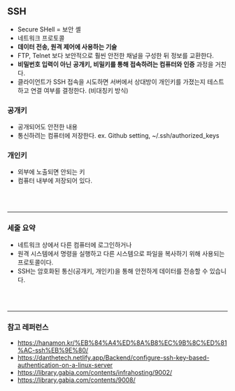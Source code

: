 ## SSH

* Secure SHell = 보안 셸
* 네트워크 프로토콜
* **데이터 전송, 원격 제어에 사용하는 기술**
* FTP, Telnet 보다 보안적으로 훨씬 안전한 채널을 구성한 뒤 정보를 교환한다.
* **비밀번호 입력이 아닌** **공개키, 비밀키를 통해 접속하려는 컴퓨터와 인증** 과정을 거친다.
* 클라이언트가 SSH 접속을 시도하면 서버에서 상대방이 개인키를 가졌는지 테스트하고 연결 여부를 결정한다. (비대칭키 방식)

### 공개키
* 공개되어도 안전한 내용
* 통신하려는 컴퓨터에 저장한다. ex. Github setting, ~/.ssh/authorized_keys

### 개인키
* 외부에 노출되면 안되는 키
* 컴퓨터 내부에 저장되어 있다.


<br/>
<br/>
<hr/>

### 세줄 요약
* 네트워크 상에서 다른 컴퓨터에 로그인하거나 
* 원격 시스템에서 명령을 실행하고 다른 시스템으로 파일을 복사하기 위해 사용되는 프로토콜이다.
* SSH는 암호화된 통신(공개키, 개인키)을 통해 안전하게 데이터를 전송할 수 있습니다.

<br/>
<br/>
<hr/>

### 참고 레퍼런스
* https://hanamon.kr/%EB%84%A4%ED%8A%B8%EC%9B%8C%ED%81%AC-ssh%EB%9E%80/
* https://danthetech.netlify.app/Backend/configure-ssh-key-based-authentication-on-a-linux-server
* https://library.gabia.com/contents/infrahosting/9002/
* https://library.gabia.com/contents/9008/
